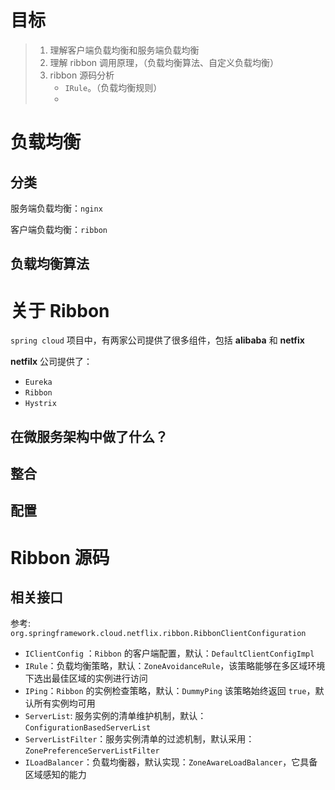 # 目标



> 1. 理解客户端负载均衡和服务端负载均衡
> 2. 理解 ribbon 调用原理，（负载均衡算法、自定义负载均衡）
> 3. ribbon 源码分析
>    - `IRule`。（负载均衡规则）
>    - 





# 负载均衡



## 分类



服务端负载均衡：`nginx`

客户端负载均衡：`ribbon`





## 负载均衡算法











# 关于 Ribbon



`spring cloud` 项目中，有两家公司提供了很多组件，包括 **alibaba** 和 **netfix**

**netfilx** 公司提供了：

- `Eureka`
- `Ribbon`
- `Hystrix`







## 在微服务架构中做了什么？







## 整合







## 配置

















# Ribbon 源码



## 相关接口



参考: `org.springframework.cloud.netflix.ribbon.RibbonClientConfiguration`

- `IClientConfig` ：`Ribbon` 的客户端配置，默认：`DefaultClientConfigImpl`
- `IRule`：负载均衡策略，默认：`ZoneAvoidanceRule`，该策略能够在多区域环境下选出最佳区域的实例进行访问
- `IPing`：`Ribbon` 的实例检查策略，默认：`DummyPing` 该策略始终返回 `true`，默认所有实例均可用
- `ServerList`: 服务实例的清单维护机制，默认：`ConfigurationBasedServerList`
- `ServerListFilter`：服务实例清单的过滤机制，默认采用：`ZonePreferenceServerListFilter`
- `ILoadBalancer`：负载均衡器，默认实现：`ZoneAwareLoadBalancer`，它具备区域感知的能力


